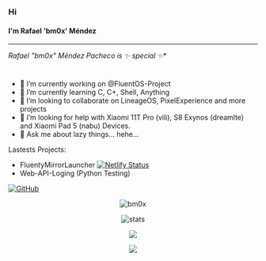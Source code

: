 ### Hi 
#### I'm Rafael 'bm0x' Méndez
---
**Rafael "bm0x" Méndez Pacheco* is ✨ _special_ ✨**

#
- 🔭 I’m currently working on @FluentOS-Project
- 🌱 I’m currently learning C, C+, Shell, Anything
- 👯 I’m looking to collaborate on LineageOS, PixelExperience and more projects
- 🤔 I’m looking for help with Xiaomi 11T Pro (vili), S8 Exynos (dreamlte) and Xiaomi Pad 5 (nabu) Devices.
- 💬 Ask me about lazy things... hehe...


Lastests Projects: 
- FluentyMirrorLauncher [![Netlify Status](https://api.netlify.com/api/v1/badges/28379d11-77a2-429f-84f3-5029bf25b2b7/deploy-status)](https://app.netlify.com/sites/cool-hamster-bff0d5/deploys)
- Web-API-Loging (Python Testing)

[![GitHub](https://img.shields.io/badge/dynamic/json?logo=github&label=GitHub+Followers&labelColor=282c34&color=181717&query=%24.data.totalSubs&url=https%3A%2F%2Fapi.spencerwoo.com%2Fsubstats%2F%3Fsource%3Dgithub%26queryKey%3Dbm0x&longCache=true)](https://github.com/bm0x)
<p align="center"> <img src="https://komarev.com/ghpvc/?username=sparxfusion&style=flat-square" alt="bm0x" /> </p>
<p align="center"> <img src="https://github-readme-stats.vercel.app/api?username=bm0x&bg_color=30,e96443,904e95&title_color=fff&text_color=fff" alt="stats"/><br></p>
<p align="center"> <img src="https://github-readme-streak-stats.herokuapp.com/?user=bm0x&theme=dark"/></p>
<p align="center"> <img src="https://github-readme-stats.vercel.app/api/top-langs/?username=bm0x&langs_count=14&theme=dark&layout=compact" /></p>
